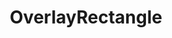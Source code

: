 ---
title: "OverlayRectangle"
description: "Overlays an oval on top of an image."
icon: "activity_zone"
weight: 4170000
draft: false
---
